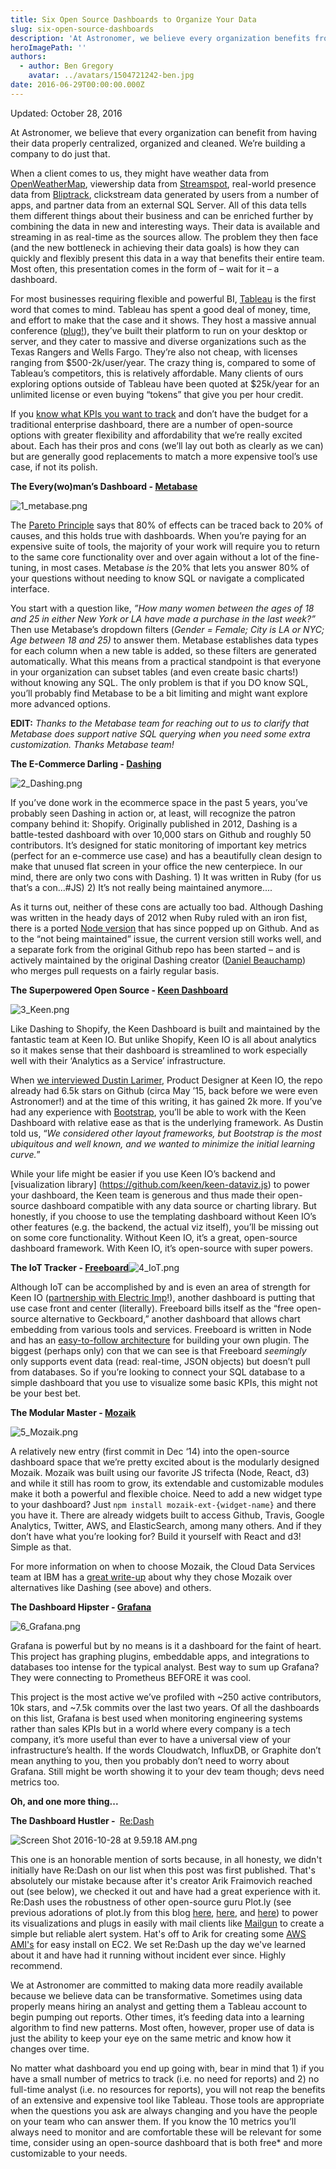 ```yaml
---
title: Six Open Source Dashboards to Organize Your Data
slug: six-open-source-dashboards
description: 'At Astronomer, we believe every organization benefits from having data properly centralized, organized and cleaned. We’re building a company to do just that.'
heroImagePath: ''
authors:
  - author: Ben Gregory
    avatar: ../avatars/1504721242-ben.jpg
date: 2016-06-29T00:00:00.000Z
---
```


Updated: October 28, 2016

At Astronomer, we believe that every organization can benefit from having their data properly centralized, organized and cleaned. We’re building a company to do just that.

When a client comes to us, they might have weather data from [OpenWeatherMap](https://openweathermap.org), viewership data from [Streamspot](https://streamspot.com/), real-world presence data from [Bliptrack](https://bliptrack.com/), clickstream data generated by users from a number of apps, and partner data from an external SQL Server. All of this data tells them different things about their business and can be enriched further by combining the data in new and interesting ways. Their data is available and streaming in as real-time as the sources allow. The problem they then face (and the new bottleneck in achieving their data goals) is how they can quickly and flexibly present this data in a way that benefits their entire team. Most often, this presentation comes in the form of – wait for it – a dashboard.

For most businesses requiring flexible and powerful BI, [Tableau](https://tableau.com) is the first word that comes to mind. Tableau has spent a good deal of money, time, and effort to make that the case and it shows. They host a massive annual conference ([plug!](https://tc16.tableau.com/)), they’ve built their platform to run on your desktop or server, and they cater to massive and diverse organizations such as the Texas Rangers and Wells Fargo. They’re also not cheap, with licenses ranging from $500-2k/user/year. The crazy thing is, compared to some of Tableau’s competitors, this is relatively affordable. Many clients of ours exploring options outside of Tableau have been quoted at $25k/year for an unlimited license or even buying “tokens” that give you per hour credit.

If you [know what KPIs you want to track](http://www.astronomer.io/blog/5-ways-to-make-sure-your-analytics-spark-growth/) and don’t have the budget for a traditional enterprise dashboard, there are a number of open-source options with greater flexibility and affordability that we’re really excited about. Each has their pros and cons (we’ll lay out both as clearly as we can) but are generally good replacements to match a more expensive tool’s use case, if not its polish.

**The Every(wo)man’s Dashboard - [Metabase](https://github.com/metabase/metabase)**

![1_metabase.png](./1_metabase.png)

The [Pareto Principle](https://en.wikipedia.org/wiki/Pareto_principle) says that 80% of effects can be traced back to 20% of causes, and this holds true with dashboards. When you’re paying for an expensive suite of tools, the majority of your work will require you to return to the same core functionality over and over again without a lot of the fine-tuning, in most cases. Metabase _is_ the 20% that lets you answer 80% of your questions without needing to know SQL or navigate a complicated interface.

You start with a question like, _”How many women between the ages of 18 and 25 in either New York or LA have made a purchase in the last week?”_ Then use Metabase’s dropdown filters (_Gender = Female; City is LA or NYC; Age between 18 and 25)_ to answer them. Metabase establishes data types for each column when a new table is added, so these filters are generated automatically. What this means from a practical standpoint is that everyone in your organization can subset tables (and even create basic charts!) without knowing any SQL. The only problem is that if you DO know SQL, you’ll probably find Metabase to be a bit limiting and might want explore more advanced options.

**EDIT:** _Thanks to the Metabase team for reaching out to us to clarify that Metabase does support native SQL querying when you need some extra customization. Thanks Metabase team!_

**The E-Commerce Darling - [Dashing](https://github.com/Shopify/dashing)**

![2_Dashing.png](./2_Dashing.png)

If you’ve done work in the ecommerce space in the past 5 years, you’ve probably seen Dashing in action or, at least, will recognize the patron company behind it: Shopify. Originally published in 2012, Dashing is a battle-tested dashboard with over 10,000 stars on Github and roughly 50 contributors. It’s designed for static monitoring of important key metrics (perfect for an e-commerce use case) and has a beautifully clean design to make that unused flat screen in your office the new centerpiece. In our mind, there are only two cons with Dashing. 1) It was written in Ruby (for us that’s a con...#JS) 2) It’s not really being maintained anymore....

As it turns out, neither of these cons are actually too bad. Although Dashing was written in the heady days of 2012 when Ruby ruled with an iron fist, there is a ported [Node version](https://github.com/fabiocaseri/dashing-js) that has since popped up on Github. And as to the “not being maintained” issue, the current version still works well, and a separate fork from the original Github repo has been started – and is actively maintained by the original Dashing creator ([Daniel Beauchamp](https://github.com/pushmatrix)) who merges pull requests on a fairly regular basis.

**The Superpowered Open Source - [Keen Dashboard](https://keen.github.io/dashboards/)**

![3_Keen.png](./3_Keen.png)

Like Dashing to Shopify, the Keen Dashboard is built and maintained by the fantastic team at Keen IO. But unlike Shopify, Keen IO is all about analytics so it makes sense that their dashboard is streamlined to work especially well with their ‘Analytics as a Service’ infrastructure.

When [we interviewed Dustin Larimer](https://www.astronomer.io/blog/way-more-an-interview-with-dustin-larimer), Product Designer at Keen IO, the repo already had 6.5k stars on Github (circa May ’15, back before we were even Astronomer!) and at the time of this writing, it has gained 2k more. If you’ve had any experience with [Bootstrap](https://getbootstrap.com/), you’ll be able to work with the Keen Dashboard with relative ease as that is the underlying framework. As Dustin told us, “_We considered other layout frameworks, but Bootstrap is the most ubiquitous and well known, and we wanted to minimize the initial learning curve._”

While your life might be easier if you use Keen IO’s backend and [visualization library] (https://github.com/keen/keen-dataviz.js) to power your dashboard, the Keen team is generous and thus made their open-source dashboard compatible with any data source or charting library. But honestly, if you choose to use the templating dashboard without Keen IO’s other features (e.g. the backend, the actual viz itself), you’ll be missing out on some core functionality. Without Keen IO, it’s a great, open-source dashboard framework. With Keen IO, it’s open-source with super powers.

**The IoT Tracker - [Freeboard](https://github.com/Freeboard/freeboard)**![4_IoT.png](./4_IoT.png)

Although IoT can be accomplished by and is even an area of strength for Keen IO ([partnership with Electric Imp](https://keen.io/blog/88522353601/electric-imp-keen-io-iot-analytics-magic)!), another dashboard is putting that use case front and center (literally). Freeboard bills itself as the “free open-source alternative to Geckboard,” another dashboard that allows chart embedding from various tools and services. Freeboard is written in Node and has an [easy-to-follow architecture](https://freeboard.github.io/freeboard/docs/plugin_example.html) for building your own plugin. The biggest (perhaps only) con that we can see is that Freeboard _seemingly_ only supports event data (read: real-time, JSON objects) but doesn’t pull from databases. So if you’re looking to connect your SQL database to a simple dashboard that you use to visualize some basic KPIs, this might not be your best bet.

**The Modular Master - [Mozaik](https://github.com/plouc/mozaik)**

![5_Mozaik.png](./5_Mozaik.png)

A relatively new entry (first commit in Dec ‘14) into the open-source dashboard space that we’re pretty excited about is the modularly designed Mozaik. Mozaik was built using our favorite JS trifecta (Node, React, d3) and while it still has room to grow, its extendable and customizable modules make it both a powerful and flexible choice. Need to add a new widget type to your dashboard? Just `npm install mozaik-ext-{widget-name}` and there you have it. There are already widgets built to access Github, Travis, Google Analytics, Twitter, AWS, and ElasticSearch, among many others. And if they don’t have what you’re looking for? Build it yourself with React and d3! Simple as that.

For more information on when to choose Mozaik, the Cloud Data Services team at IBM has a [great write-up](https://developer.ibm.com/clouddataservices/2015/12/01/humans-vs-apache-spark-building-our-rock-paper-scissors-game/) about why they chose Mozaik over alternatives like Dashing (see above) and others.

**The Dashboard Hipster - [Grafana](https://github.com/grafana/grafana)**

![6_Grafana.png](./6_Grafana.png)

Grafana is powerful but by no means is it a dashboard for the faint of heart. This project has graphing plugins, embeddable apps, and integrations to databases too intense for the typical analyst. Best way to sum up Grafana? They were connecting to Prometheus BEFORE it was cool.

This project is the most active we’ve profiled with ~250 active contributors, 10k stars, and ~7.5k commits over the last two years. Of all the dashboards on this list, Grafana is best used when monitoring engineering systems rather than sales KPIs but in a world where every company is a tech company, it’s more useful than ever to have a universal view of your infrastructure’s health. If the words Cloudwatch, InfluxDB, or Graphite don’t mean anything to you, then you probably don’t need to worry about Grafana. Still might be worth showing it to your dev team though; devs need metrics too.

**Oh, and one more thing...**

**The Dashboard Hustler&nbsp;-&nbsp;** [Re:Dash](https://github.com/getredash/redash)

![Screen Shot 2016-10-28 at 9.59.18 AM.png](./ScreenShot2016-10-28at9.59.18AM.png)

This one is an honorable mention of sorts because, in all honesty, we didn't initially have Re:Dash on our list when this post was first published. That's absolutely our mistake because after it's creator Arik Fraimovich reached out (see below), we checked it out and have had a great experience with it. Re:Dash uses the robustness of other open-source guru Plot.ly (see previous adorations of plot.ly from this blog [here](https://medium.com/the-astronomer-journey/what-i-learned-from-analyzing-1700-blog-posts-4a607431a32f#.5br7nk5xh), [here](https://www.astronomer.io/blog/what-i-learned-from-analyzing-1700-blog-posts-part-ii), and [here](https://www.astronomer.io/blog/data-in-basketball)) to power its&nbsp;visualizations and plugs in easily with mail clients like [Mailgun](https://mailgun.com) to create a simple but reliable alert system. Hat's off to Arik for creating some [AWS AMI's](https://docs.redash.io/en/latest/setup.html) for easy install on EC2. We&nbsp;set Re:Dash up the day we've learned about it and have had it running without incident ever since. Highly recommend.

We at Astronomer are committed to making data more readily available because we believe data can be transformative. Sometimes using data properly means hiring an analyst and getting them a Tableau account to begin pumping out reports. Other times, it’s feeding data into a learning algorithm to find new patterns. Most often, however, proper use of data is just the ability to keep your eye on the same metric and know how it changes over time.

No matter what dashboard you end up going with, bear in mind that 1) if you have a small number of metrics to track (i.e. no need for reports) and 2) no full-time analyst (i.e. no resources for reports), you will not reap the benefits of an extensive and expensive tool like Tableau. Those tools are appropriate when the questions you ask are always changing and you have the people on your team who can answer them. If you know the 10 metrics you’ll always need to monitor and are comfortable these will be relevant for some time, consider using an open-source dashboard that is both free\* and more customizable to your needs.

&nbsp;

